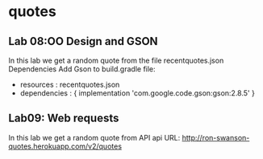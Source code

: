 # quotes
## Lab 08:OO Design and GSON
In this lab we get  a random quote from the file recentquotes.json 
Dependencies
Add Gson to build.gradle file:
- resources :
   recentquotes.json
- dependencies :
 { implementation 'com.google.code.gson:gson:2.8.5' }

## Lab09: Web requests
In this lab we get  a random quote from API
api URL: http://ron-swanson-quotes.herokuapp.com/v2/quotes